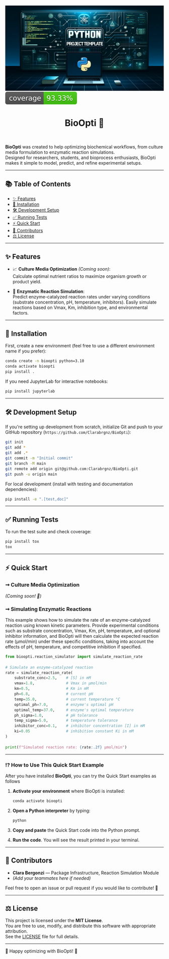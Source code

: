 ![Project Logo](assets/banner.png)  
![Coverage Status](assets/coverage-badge.svg)

<h1 align="center">BioOpti 🧪</h1>

<br>

**BioOpti** was created to help optimizing biochemical workflows, from culture media formulation to enzymatic reaction simulations.  
Designed for researchers, students, and bioprocess enthusiasts, BioOpti makes it simple to model, predict, and refine experimental setups.

---

## 📚 Table of Contents

- [✨ Features](#-features)
- [🚀 Installation](#-installation)
- [🛠 Development Setup](#%-development-setup)
- [✅ Running Tests](#-running-tests)
- [⚡ Quick Start](#-quick-start)
- [🤝 Contributors](#-contributors)
- [⚖️ License](#-license)

---

## ✨ Features

- 📈 **Culture Media Optimization** *(Coming soon)*:  
  Calculate optimal nutrient ratios to maximize organism growth or product yield.

- 🔬 **Enzymatic Reaction Simulation**:  
  Predict enzyme-catalyzed reaction rates under varying conditions (substrate concentration, pH, temperature, inhibitors).
  Easily simulate reactions based on Vmax, Km, inhibition type, and environmental factors.

---

## 🚀 Installation

First, create a new environment (feel free to use a different environment name if you prefer):

```bash
conda create -n bioopti python=3.10
conda activate bioopti
pip install .
```

If you need JupyterLab for interactive notebooks:

```bash
pip install jupyterlab
```
---

## 🛠️ Development Setup

If you're setting up development from scratch, initialize Git and push to your GitHub repository (`https://github.com/Clarabrgnz/BioOpti`):

```bash
git init
git add *
git add .*
git commit -m "Initial commit"
git branch -M main
git remote add origin git@github.com:Clarabrgnz/BioOpti.git
git push -u origin main
```

For local development (install with testing and documentation dependencies):


```bash
pip install -e ".[test,doc]"
```

---

## ✅ Running Tests

To run the test suite and check coverage:

```bash
pip install tox
tox
```

---

## ⚡ Quick Start

### ➞ Culture Media Optimization
*(Coming soon! 🚧)*

### ➞ Simulating Enzymatic Reactions
This example shows how to simulate the rate of an enzyme-catalyzed reaction using known kinetic parameters.
Provide experimental conditions such as substrate concentration, Vmax, Km, pH, temperature, and optional inhibitor information, and BioOpti will then calculate the expected reaction rate (µmol/min) under these specific conditions, taking into account the effects of pH, temperature, and competitive inhibition if specified.

```python
from bioopti.reaction_simulator import simulate_reaction_rate

# Simulate an enzyme-catalyzed reaction
rate = simulate_reaction_rate(
    substrate_conc=2.5,    # [S] in mM
    vmax=1.8,              # Vmax in µmol/min
    km=0.5,                # Km in mM
    ph=6.8,                # current pH
    temp=35.0,             # current temperature °C
    optimal_ph=7.0,        # enzyme's optimal pH
    optimal_temp=37.0,     # enzyme's optimal temperature
    ph_sigma=1.0,          # pH tolerance
    temp_sigma=5.0,        # temperature tolerance
    inhibitor_conc=0.1,    # inhibitor concentration [I] in mM
    ki=0.05                # inhibition constant Ki in mM
)

print(f"Simulated reaction rate: {rate:.2f} µmol/min")
```
---
### ⁉️ How to Use This Quick Start Example

After you have installed **BioOpti**, you can try the Quick Start examples as follows

1. **Activate your environment** where BioOpti is installed:
   ```bash
   conda activate bioopti
   ```

2. **Open a Python interpreter** by typing:
   ```bash
   python
   ```

3. **Copy and paste** the Quick Start code into the Python prompt.

4. **Run the code**. You will see the result printed in your terminal.

---

## 🤝 Contributors

- **Clara Bergonzi** — Package Infrastructure, Reaction Simulation Module
- *(Add your teammates here if needed)*

Feel free to open an issue or pull request if you would like to contribute! 🚀

---

## ⚖️ License

This project is licensed under the **MIT License**.  
You are free to use, modify, and distribute this software with appropriate attribution.  
See the [LICENSE](LICENSE) file for full details.

---

🚀 Happy optimizing with BioOpti! 🚀